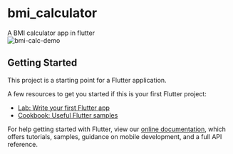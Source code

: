 # bmi_calculator

A BMI calculator app in flutter<br>
![bmi-calc-demo](https://user-images.githubusercontent.com/43815519/119393660-da8f6100-bcee-11eb-8697-b6db352bd482.gif)


## Getting Started

This project is a starting point for a Flutter application.

A few resources to get you started if this is your first Flutter project:

- [Lab: Write your first Flutter app](https://flutter.dev/docs/get-started/codelab)
- [Cookbook: Useful Flutter samples](https://flutter.dev/docs/cookbook)

For help getting started with Flutter, view our
[online documentation](https://flutter.dev/docs), which offers tutorials,
samples, guidance on mobile development, and a full API reference.
